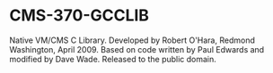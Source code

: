 # CMS-370-GCCLIB
Native VM/CMS C Library. Developed by Robert O'Hara, Redmond Washington, April 2009.  Based on code written by Paul Edwards and modified by Dave Wade. Released to the public domain.
